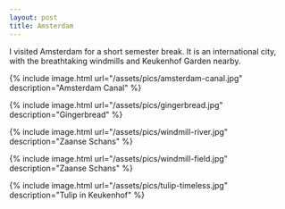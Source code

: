 ```yaml
---
layout: post
title: Amsterdam
---
```


I visited Amsterdam for a short semester break. It is an international city, with the breathtaking windmills and Keukenhof Garden nearby.

{% include image.html url="/assets/pics/amsterdam-canal.jpg" description="Amsterdam Canal" %}

{% include image.html url="/assets/pics/gingerbread.jpg" description="Gingerbread" %}

{% include image.html url="/assets/pics/windmill-river.jpg" description="Zaanse Schans" %}

{% include image.html url="/assets/pics/windmill-field.jpg" description="Zaanse Schans" %}

{% include image.html url="/assets/pics/tulip-timeless.jpg" description="Tulip in Keukenhof" %}
